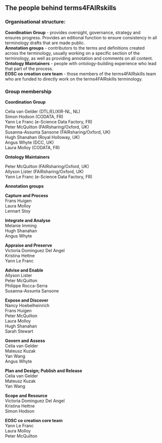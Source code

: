 ## The people behind terms4FAIRskills  
  
### Organisational structure:  
  
**Coordination Group** - provides oversight, governance, strategy and ensures progress. Provides an editional function to ensure consistency in all terminology drafts that are made public.  
**Annotation groups** - contributors to the terms and definitions created across the terminology, usually working on a specific section of the terminology, as well as providing annotation and comments on all content.  
**Ontology Maintainers** - people with ontology-building experience who lead that part of the process.  
**EOSC co creation core team** - those members of the terms4FAIRskills team who are funded to directly work on the terms4FAIRskills terminology.  
  
### Group membership  
  
**Coordination Group**  
  
Celia van Gelder (DTL/ELIXIR-NL, NL)  
Simon Hodson (CODATA, FR)  
Yann Le Franc (e-Science Data Factory, FR)  
Peter McQuilton (FAIRsharing/Oxford, UK)  
Susanna-Assunta Sansone (FAIRsharing/Oxford, UK)  
Hugh Shanahan (Royal Holloway, UK)  
Angus Whyte (DCC, UK)  
Laura Molloy (CODATA, FR)  
  
**Ontology Maintainers**
  
Peter McQuilton (FAIRsharing/Oxford, UK)  
Allyson Lister (FAIRsharing/Oxford, UK)  
Yann Le Franc (e-Science Data Factory, FR)  
  
**Annotation groups**
  
**Capture and Process**  
Frans Huigen  
Laura Molloy  
Lennart Stoy  
  
**Integrate and Analyse**  
Melanie Imming  
Hugh Shanahan  
Angus Whyte  
  
**Appraise and Preserve**  
Victoria Dominguez Del Angel  
Kristina Hettne  
Yann Le Franc  
  
**Advise and Enable**  
Allyson Lister  
Peter McQuilton  
Philippe Rocca-Serra  
Susanna-Assunta Sansone  
  
**Expose and Discover**  
Nancy Hoebelheinrich  
Frans Huigen  
Peter McQuilton  
Laura Molloy  
Hugh Shanahan  
Sarah Stewart  
  
**Govern and Assess**  
Celia van Gelder  
Mateusz Kuzak  
Yan Wang  
Angus Whyte  
  
**Plan and Design; Publish and Release**  
Celia van Gelder  
Mateusz Kuzak  
Yan Wang  
  
**Scope and Resource**  
Victoria Dominguez Del Angel  
Kristina Hettne  
Simon Hodson  
  
**EOSC co creation core team**  
Yann Le Franc  
Laura Molloy  
Peter McQuilton  
  
